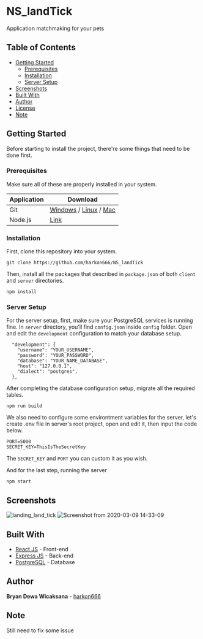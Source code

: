 # NS_landTick

Application matchmaking for your pets

## Table of Contents

- [Getting Started](#getting-started)
  - [Prerequisites](#prerequisites)
  - [Installation](#installation)
  - [Server Setup](#server-setup)
- [Screenshots](#screenshots)
- [Built With](#built-with)
- [Author](#author)
- [License](#license)
- [Note](#note)

## Getting Started

Before starting to install the project, there're some things that need to be done first.

### Prerequisites

Make sure all of these are properly installed in your system.

| Application | Download                                                                                                                      |
| ----------- | ----------------------------------------------------------------------------------------------------------------------------- |
| Git         | [Windows](https://gitforwindows.org/) / [Linux](https://git-scm.com/download/linux) / [Mac](https://git-scm.com/download/mac) |
| Node.js     | [Link](https://nodejs.org/en/download/)                                                                                       |

### Installation

First, clone this repository into your system.

```
git clone https://github.com/harkon666/NS_landTick
```

Then, install all the packages that described in `package.json` of both `client` and `server` directories.

```
npm install
```

### Server Setup

For the server setup, first, make sure your PostgreSQL services is running fine. In `server` directory, you'll find `config.json` inside `config` folder. Open and edit the `development` configuration to match your database setup.

```
  "development": {
    "username": "YOUR_USERNAME",
    "password": "YOUR_PASSWORD",
    "database": "YOUR_NAME_DATABASE",
    "host": "127.0.0.1",
    "dialect": "postgres",
  },
```

After completing the database configuration setup, migrate all the required tables.

```
npm run build
```

We also need to configure some environtment variables for the server, let's create .env file in server's root project, open and edit it, then input the code below.

```
PORT=5000
SECRET_KEY=ThisIsTheSecretKey
```

The `SECRET_KEY` and `PORT` you can custom it as you wish.

And for the last step, running the server

```
npm start
```

## Screenshots

![landing_land_tick](https://user-images.githubusercontent.com/51023310/77309053-8aa1bc80-6d2e-11ea-9d6c-3334844650dd.png)
![Screenshot from 2020-03-09 14-33-09](https://user-images.githubusercontent.com/51023310/77309102-a4430400-6d2e-11ea-9710-820d66153e44.png)

## Built With

- [React JS](https://reactjs.org/) - Front-end
- [Express JS](https://expressjs.com) - Back-end
- [PostgreSQL](https://www.postgresql.org/) - Database

## Author

**Bryan Dewa Wicaksana** - [harkon666](https://github.com/harkon666)

## Note

Still need to fix some issue
